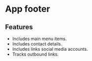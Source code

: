 # App footer

## Features

- Includes main menu items.
- Includes contact details.
- Includes links social media accounts.
- Tracks outbound links.